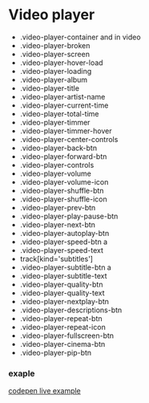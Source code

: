 # Video player

- .video-player-container and in video
- .video-player-broken
- .video-player-screen
- .video-player-hover-load
- .video-player-loading
- .video-player-album
- .video-player-title
- .video-player-artist-name
- .video-player-current-time
- .video-player-total-time
- .video-player-timmer
- .video-player-timmer-hover
- .video-player-center-controls
- .video-player-back-btn
- .video-player-forward-btn
- .video-player-controls
- .video-player-volume
- .video-player-volume-icon
- .video-player-shuffle-btn
- .video-player-shuffle-icon
- .video-player-prev-btn
- .video-player-play-pause-btn
- .video-player-next-btn
- .video-player-autoplay-btn
- .video-player-speed-btn a
- .video-player-speed-text
- track[kind='subtitles']
- .video-player-subtitle-btn a
- .video-player-subtitle-text
- .video-player-quality-btn
- .video-player-quality-text
- .video-player-nextplay-btn
- .video-player-descriptions-btn
- .video-player-repeat-btn
- .video-player-repeat-icon
- .video-player-fullscreen-btn
- .video-player-cinema-btn
- .video-player-pip-btn

### exaple

[codepen live example](https://codepen.io/Endwall/pen/oNQEVJZ)